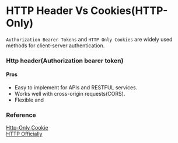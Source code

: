# HTTP Header Vs Cookies(HTTP-Only)
`Authorization Bearer Tokens` and `HTTP Only Cookies` are widely used methods for client-server authentication. 

### Http header(Authorization bearer token)
#### Pros
- Easy to implement for APIs and RESTFUL services.
- Works well with cross-origin requests(CORS).
- Flexible and 

### Reference
[Http-Only Cookie](https://medium.com/@yadav-ajay/using-httponly-and-secure-cookies-on-web-servers-how-to-do-it-52ccf0eabfb4)  
[HTTP Officially](https://developer.mozilla.org/en-US/docs/Web/HTTP/Cookies)